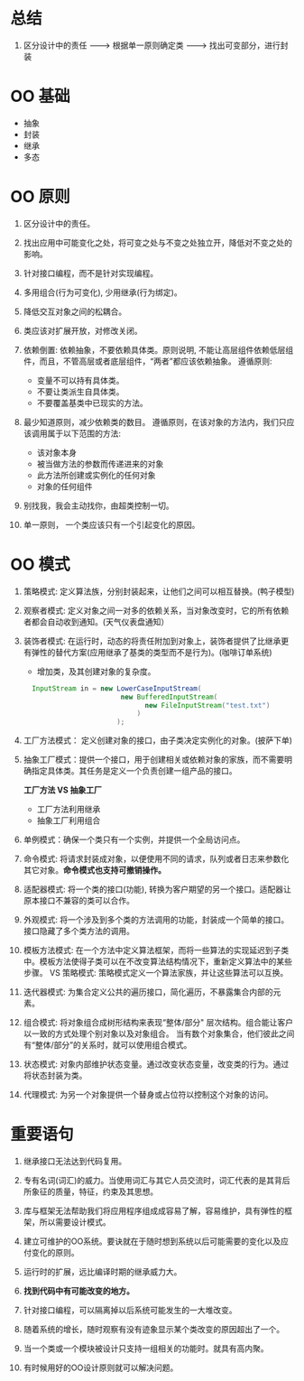 # 总结
1. 区分设计中的责任 ---> 根据单一原则确定类 ---> 找出可变部分，进行封装

# OO 基础

+ 抽象
+ 封装
+ 继承
+ 多态

# OO 原则

1. 区分设计中的责任。

2. 找出应用中可能变化之处，将可变之处与不变之处独立开，降低对不变之处的影响。

3. 针对接口编程，而不是针对实现编程。

4. 多用组合(行为可变化), 少用继承(行为绑定)。

5. 降低交互对象之间的松耦合。

6. 类应该对扩展开放，对修改关闭。

7. 依赖倒置: 依赖抽象，不要依赖具体类。原则说明, 不能让高层组件依赖低层组件，而且，不管高层或者底层组件，“两者”都应该依赖抽象。
    遵循原则:
    + 变量不可以持有具体类。
    + 不要让类派生自具体类。
    + 不要覆盖基类中已现实的方法。

8. 最少知道原则，减少依赖类的数目。
   遵循原则，在该对象的方法内，我们只应该调用属于以下范围的方法:
   
   + 该对象本身
   + 被当做方法的参数而传递进来的对象
   + 此方法所创建或实例化的任何对象
   + 对象的任何组件

9. 别找我，我会主动找你，由超类控制一切。

10. 单一原则， 一个类应该只有一个引起变化的原因。 

# OO 模式

1. 策略模式: 定义算法族，分别封装起来，让他们之间可以相互替换。(鸭子模型)

2. 观察者模式: 定义对象之间一对多的依赖关系，当对象改变时，它的所有依赖者都会自动收到通知。(天气仪表盘通知）

3. 装饰者模式: 在运行时，动态的将责任附加到对象上，装饰者提供了比继承更有弹性的替代方案(应用继承了基类的类型而不是行为)。(咖啡订单系统)
    + 增加类，及其创建对象的复杂度。
    ```java
      InputStream in = new LowerCaseInputStream(
                            new BufferedInputStream(
                                  new FileInputStream("test.txt")
                                )
                           );
    ```

4. 工厂方法模式： 定义创建对象的接口，由子类决定实例化的对象。(披萨下单)

5. 抽象工厂模式：提供一个接口，用于创建相关或依赖对象的家族，而不需要明确指定具体类。其任务是定义一个负责创建一组产品的接口。

    **工厂方法 VS 抽象工厂**

    + 工厂方法利用继承
    + 抽象工厂利用组合

6. 单例模式：确保一个类只有一个实例，并提供一个全局访问点。

7. 命令模式: 将请求封装成对象，以便使用不同的请求，队列或者日志来参数化其它对象。**命令模式也支持可撤销操作。**

8. 适配器模式: 将一个类的接口(功能), 转换为客户期望的另一个接口。适配器让原本接口不兼容的类可以合作。

9. 外观模式: 将一个涉及到多个类的方法调用的功能，封装成一个简单的接口。接口隐藏了多个类方法的调用。

10. 模板方法模式: 在一个方法中定义算法框架，而将一些算法的实现延迟到子类中。模板方法使得子类可以在不改变算法结构情况下，重新定义算法中的某些步骤。
    VS 策略模式: 策略模式定义一个算法家族，并让这些算法可以互换。

11. 迭代器模式: 为集合定义公共的遍历接口，简化遍历，不暴露集合内部的元素。

12. 组合模式: 将对象组合成树形结构来表现“整体/部分" 层次结构。组合能让客户以一致的方式处理个别对象以及对象组合。
    当有数个对象集合，他们彼此之间有“整体/部分”的关系时，就可以使用组合模式。

13. 状态模式: 对象内部维护状态变量。通过改变状态变量，改变类的行为。通过将状态封装为类。

14. 代理模式: 为另一个对象提供一个替身或占位符以控制这个对象的访问。

# 重要语句

1. 继承接口无法达到代码复用。

2. 专有名词(词汇)的威力。当使用词汇与其它人员交流时，词汇代表的是其背后所象征的质量，特征，约束及其思想。

3. 库与框架无法帮助我们将应用程序组成成容易了解，容易维护，具有弹性的框架，所以需要设计模式。

4. 建立可维护的OO系统。要诀就在于随时想到系统以后可能需要的变化以及应付变化的原则。

5. 运行时的扩展，远比编译时期的继承威力大。

6. **找到代码中有可能改变的地方。**

7. 针对接口编程，可以隔离掉以后系统可能发生的一大堆改变。

8. 随着系统的增长，随时观察有没有迹象显示某个类改变的原因超出了一个。

9. 当一个类或一个模块被设计只支持一组相关的功能时。就具有高内聚。

10. 有时候用好的OO设计原则就可以解决问题。
